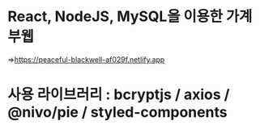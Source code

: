 ﻿# React, NodeJS, MySQL을 이용한 가계부웹
=>https://peaceful-blackwell-af029f.netlify.app

# 사용 라이브러리 : bcryptjs / axios / @nivo/pie / styled-components
